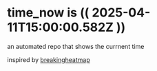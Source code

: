 # time_now is (( 2025-04-11T15:00:00.582Z ))

an automated repo that shows the currnent time

inspired by [breakingheatmap](https://github.com/breakingheatmap/breakingheatmap)